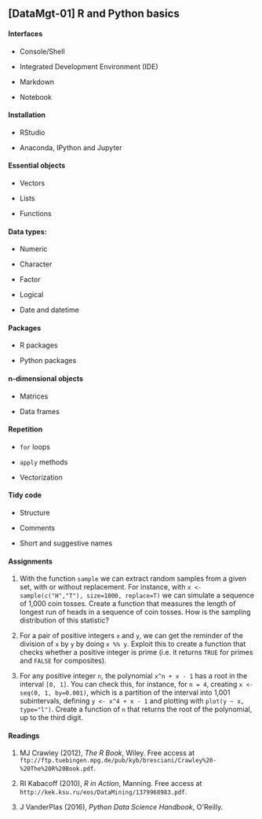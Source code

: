 ## [DataMgt-01] R and Python basics

#### Interfaces

- Console/Shell

- Integrated Development Environment (IDE)

- Markdown

- Notebook

#### Installation

- RStudio

- Anaconda, IPython and Jupyter

#### Essential objects

- Vectors

- Lists

- Functions

#### Data types:

- Numeric

- Character

- Factor

- Logical

- Date and datetime

#### Packages

- R packages

- Python packages

#### n-dimensional objects

- Matrices

- Data frames

#### Repetition

- `for` loops

- `apply` methods

- Vectorization

#### Tidy code

- Structure

- Comments

- Short and suggestive names

#### Assignments

1. With the function `sample` we can extract random samples from a given set, with or without replacement. For instance, with
  `x <- sample(c("H","T"), size=1000, replace=T)`
we can simulate a sequence of 1,000 coin tosses. Create a function that measures the length of longest run of heads in a sequence of coin tosses. How is the sampling distribution of this statistic?

2. For a pair of positive integers `x` and `y`, we can get the reminder of the division of `x` by `y` by doing `x %% y`. Exploit this to create a function that checks whether a positive integer is prime (i.e. it returns `TRUE` for primes and `FALSE` for composites).

3. For any positive integer `n`, the polynomial `x^n + x - 1` has a root in the interval `[0, 1]`. You can check this, for instance, for `n = 4`, creating
  `x <- seq(0, 1, by=0.001)`,
which is a partition of the interval into 1,001 subintervals, defining
  `y <- x^4 + x - 1`
and plotting with
  `plot(y ~ x, type="l")`.
Create a function of `n` that returns the root of the polynomial, up to the third digit.

#### Readings

1. MJ Crawley (2012), *The R Book*, Wiley. Free access at `ftp://ftp.tuebingen.mpg.de/pub/kyb/bresciani/Crawley%20-%20The%20R%20Book.pdf`.

2. RI  Kabacoff (2010), *R in Action*, Manning. Free access at `http://kek.ksu.ru/eos/DataMining/1379968983.pdf`.

3. J VanderPlas (2016), *Python Data Science Handbook*, O'Reilly.
